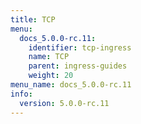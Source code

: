 ```yaml
---
title: TCP
menu:
  docs_5.0.0-rc.11:
    identifier: tcp-ingress
    name: TCP
    parent: ingress-guides
    weight: 20
menu_name: docs_5.0.0-rc.11
info:
  version: 5.0.0-rc.11
---
```


